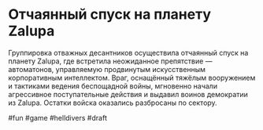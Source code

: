 # Отчаянный спуск на планету Zalupa

Группировка отважных десантников осуществила отчаянный спуск на планету Zalupa, где встретила неожиданное препятствие — автоматонов, управляемую продвинутым искусственным корпоративным интеллектом. Враг, оснащённый тяжёлым вооружением и тактиками ведения беспощадной войны, мгновенно начали агрессивное поступательные действия и выдавил воинов демократии из Zalupa. Остатки войска оказались разбросаны по сектору.

#fun #game #helldivers
#draft